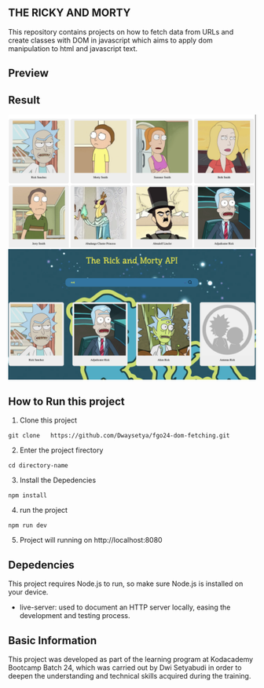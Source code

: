 ## THE RICKY AND MORTY

This repository contains projects on how to fetch data from URLs and create classes with DOM in javascript which aims to apply dom manipulation to html and javascript text.

## Preview

## Result

![Result](./src/images/Screenshot%202025-05-08%20at%2016.03.04.png)
![Result](./src/images/Screenshot%202025-05-12%20at%2018.13.22.png)

## How to Run this project

1. Clone this project

```
git clone   https://github.com/Dwaysetya/fgo24-dom-fetching.git
```

2. Enter the project firectory

```
cd directory-name
```

3. Install the Depedencies

```
npm install
```

4. run the project

```
npm run dev
```

5. Project will running on http://localhost:8080

## Depedencies

This project requires Node.js to run, so make sure Node.js is installed on your device.

- live-server: used to document an HTTP server locally, easing the development and testing process.

## Basic Information

This project was developed as part of the learning program at Kodacademy Bootcamp Batch 24, which was carried out by Dwi Setyabudi in order to deepen the understanding and technical skills acquired during the training.
